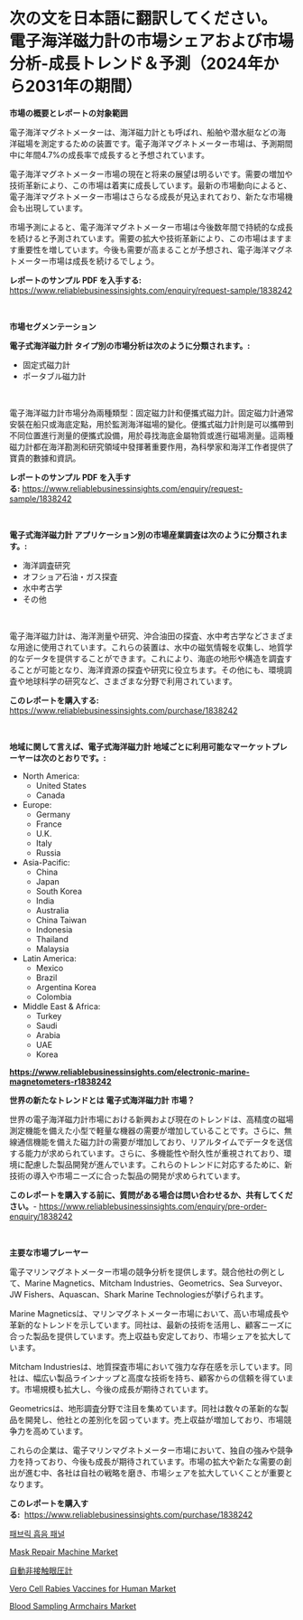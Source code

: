 <p><h1>次の文を日本語に翻訳してください。 電子海洋磁力計の市場シェアおよび市場分析-成長トレンド＆予測（2024年から2031年の期間）</h1></p><p><strong>市場の概要とレポートの対象範囲</strong></p>
<p><p>電子海洋マグネトメーターは、海洋磁力計とも呼ばれ、船舶や潜水艇などの海洋磁場を測定するための装置です。電子海洋マグネトメーター市場は、予測期間中に年間4.7%の成長率で成長すると予想されています。</p><p>電子海洋マグネトメーター市場の現在と将来の展望は明るいです。需要の増加や技術革新により、この市場は着実に成長しています。最新の市場動向によると、電子海洋マグネトメーター市場はさらなる成長が見込まれており、新たな市場機会も出現しています。</p><p>市場予測によると、電子海洋マグネトメーター市場は今後数年間で持続的な成長を続けると予測されています。需要の拡大や技術革新により、この市場はますます重要性を増しています。今後も需要が高まることが予想され、電子海洋マグネトメーター市場は成長を続けるでしょう。</p></p>
<p><strong>レポートのサンプル PDF を入手する:</strong> <a href="https://www.reliablebusinessinsights.com/enquiry/request-sample/1838242">https://www.reliablebusinessinsights.com/enquiry/request-sample/1838242</a></p>
<p>&nbsp;</p>
<p><strong>市場セグメンテーション</strong></p>
<p><strong>電子式海洋磁力計 タイプ別の市場分析は次のように分類されます。:</strong></p>
<p><ul><li>固定式磁力計</li><li>ポータブル磁力計</li></ul></p>
<p>&nbsp;</p>
<p><p>電子海洋磁力計市場分為兩種類型：固定磁力計和便攜式磁力計。固定磁力計通常安裝在船只或海底定點，用於監測海洋磁場的變化。便攜式磁力計則是可以攜帶到不同位置進行測量的便攜式設備，用於尋找海底金屬物質或進行磁場測量。這兩種磁力計都在海洋勘測和研究領域中發揮著重要作用，為科學家和海洋工作者提供了寶貴的數據和資訊。</p></p>
<p><strong>レポートのサンプル PDF を入手する:</strong>&nbsp;<a href="https://www.reliablebusinessinsights.com/enquiry/request-sample/1838242">https://www.reliablebusinessinsights.com/enquiry/request-sample/1838242</a></p>
<p>&nbsp;</p>
<p><strong> 電子式海洋磁力計 アプリケーション別の市場産業調査は次のように分類されます。:</strong></p>
<p><ul><li>海洋調査研究</li><li>オフショア石油・ガス探査</li><li>水中考古学</li><li>その他</li></ul></p>
<p>&nbsp;</p>
<p><p>電子海洋磁力計は、海洋測量や研究、沖合油田の探査、水中考古学などさまざまな用途に使用されています。これらの装置は、水中の磁気情報を収集し、地質学的なデータを提供することができます。これにより、海底の地形や構造を調査することが可能となり、海洋資源の探査や研究に役立ちます。その他にも、環境調査や地球科学の研究など、さまざまな分野で利用されています。</p></p>
<p><strong>このレポートを購入する:</strong>&nbsp; <a href="https://www.reliablebusinessinsights.com/purchase/1838242">https://www.reliablebusinessinsights.com/purchase/1838242</a></p>
<p>&nbsp;</p>
<p><strong>地域に関して言えば、電子式海洋磁力計 地域ごとに利用可能なマーケットプレーヤーは次のとおりです。:</strong></p>
<p><ul>
    <li>
        North America:
        <ul>
            <li>United States</li>
            <li>Canada</li>
        </ul>
    </li>
    <li>
        Europe:
        <ul>
            <li>Germany</li>
            <li>France</li>
            <li>U.K.</li>
            <li>Italy</li>
            <li>Russia</li>
        </ul>
    </li>
    <li>
        Asia-Pacific:
        <ul>
            <li>China</li>
            <li>Japan</li>
            <li>South Korea</li>
            <li>India</li>
            <li>Australia</li>
            <li>China Taiwan</li>
            <li>Indonesia</li>
            <li>Thailand</li>
            <li>Malaysia</li>
        </ul>
    </li>
    <li>
        Latin America:
        <ul>
            <li>Mexico</li>
            <li>Brazil</li>
            <li>Argentina Korea</li>
            <li>Colombia</li>
        </ul>
    </li>
    <li>
        Middle East & Africa:
        <ul>
            <li>Turkey</li>
            <li>Saudi</li>
            <li>Arabia</li>
            <li>UAE</li>
            <li>Korea</li>
        </ul>
    </li>
    </ul></p>
<p><strong><a href="https://www.reliablebusinessinsights.com/electronic-marine-magnetometers-r1838242">https://www.reliablebusinessinsights.com/electronic-marine-magnetometers-r1838242</a></strong>&nbsp;</p>
<p><strong>世界の新たなトレンドとは 電子式海洋磁力計 市場？</strong></p>
<p><p>世界の電子海洋磁力計市場における新興および現在のトレンドは、高精度の磁場測定機能を備えた小型で軽量な機器の需要が増加していることです。さらに、無線通信機能を備えた磁力計の需要が増加しており、リアルタイムでデータを送信する能力が求められています。さらに、多機能性や耐久性が重視されており、環境に配慮した製品開発が進んでいます。これらのトレンドに対応するために、新技術の導入や市場ニーズに合った製品の開発が求められています。</p></p>
<p><strong>このレポートを購入する前に、質問がある場合は問い合わせるか、共有してください。</strong>- <a href="https://www.reliablebusinessinsights.com/enquiry/pre-order-enquiry/1838242">https://www.reliablebusinessinsights.com/enquiry/pre-order-enquiry/1838242</a></p>
<p>&nbsp;</p>
<p><strong>主要な市場プレーヤー</strong></p>
<p><p>電子マリンマグネトメーター市場の競争分析を提供します。競合他社の例として、Marine Magnetics、Mitcham Industries、Geometrics、Sea Surveyor、JW Fishers、Aquascan、Shark Marine Technologiesが挙げられます。</p><p>Marine Magneticsは、マリンマグネトメーター市場において、高い市場成長や革新的なトレンドを示しています。同社は、最新の技術を活用し、顧客ニーズに合った製品を提供しています。売上収益も安定しており、市場シェアを拡大しています。</p><p>Mitcham Industriesは、地質探査市場において強力な存在感を示しています。同社は、幅広い製品ラインナップと高度な技術を持ち、顧客からの信頼を得ています。市場規模も拡大し、今後の成長が期待されています。</p><p>Geometricsは、地形調査分野で注目を集めています。同社は数々の革新的な製品を開発し、他社との差別化を図っています。売上収益が増加しており、市場競争力を高めています。</p><p>これらの企業は、電子マリンマグネトメーター市場において、独自の強みや競争力を持っており、今後も成長が期待されています。市場の拡大や新たな需要の創出が進む中、各社は自社の戦略を磨き、市場シェアを拡大していくことが重要となります。</p></p>
<p><strong>このレポートを購入する:</strong>&nbsp;&nbsp;<a href="https://www.reliablebusinessinsights.com/purchase/1838242">https://www.reliablebusinessinsights.com/purchase/1838242</a></p>
<p><p><a href="https://github.com/tukangkrupk/Market-Research-Report-List-1/blob/main/114528798202.md">패브릭 흡음 패널</a></p><p><a href="https://issuu.com/reportprime-2/docs/mask-repair-machine-market-size-2030.pptx">Mask Repair Machine Market</a></p><p><a href="https://github.com/AylinBeier/Market-Research-Report-List-1/blob/main/5491408104696.md">自動非接触眼圧計</a></p><p><a href="https://github.com/nancykennedykellievqfqt2/Market-Research-Report-List-2/blob/main/vero-cell-rabies-vaccines-for-human-market.md">Vero Cell Rabies Vaccines for Human Market</a></p><p><a href="https://github.com/seekum/Market-Research-Report-List-3/blob/main/blood-sampling-armchairs-market.md">Blood Sampling Armchairs Market</a></p></p>
